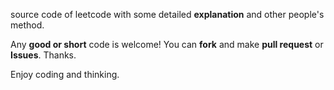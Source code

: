 source code of leetcode with some detailed **explanation** and other people's method.

Any **good or short** code is welcome! You can **fork** and make **pull request** or **Issues**. Thanks.

Enjoy coding and thinking. 